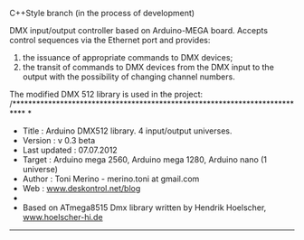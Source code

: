 C++Style branch (in the process of development)

DMX input/output controller based on Arduino-MEGA board. 
Accepts control sequences via the Ethernet port and provides:
1) the issuance of appropriate commands to DMX devices;
2) the transit of commands to DMX devices from the DMX input to the output with the possibility of changing channel numbers.

The modified DMX 512 library is used in the project:
/***************************************************************************
*
* Title          : Arduino DMX512 library. 4 input/output universes.
* Version        : v 0.3 beta
* Last updated   : 07.07.2012
* Target         : Arduino mega 2560, Arduino mega 1280, Arduino nano (1 universe)  
* Author         : Toni Merino - merino.toni at gmail.com
* Web            : www.deskontrol.net/blog
*
* Based on ATmega8515 Dmx library written by Hendrik Hoelscher, www.hoelscher-hi.de
***************************************************************************
